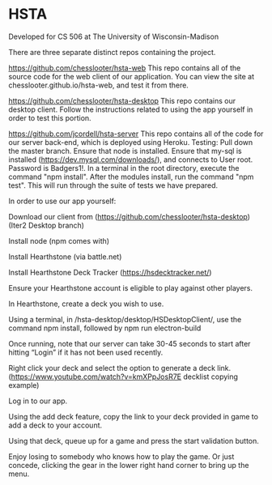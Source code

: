 # HSTA
Developed for CS 506 at The University of Wisconsin-Madison

There are three separate distinct repos containing the project.

https://github.com/chesslooter/hsta-web
This repo contains all of the source code for the web client of our application. You can view the site at chesslooter.github.io/hsta-web, and test it from there.

https://github.com/chesslooter/hsta-desktop
This repo contains our desktop client. Follow the instructions related to using the app yourself in order to test this portion.

https://github.com/jcordell/hsta-server
This repo contains all of the code for our server back-end, which is deployed using Heroku.
Testing:
  Pull down the master branch. Ensure that node is installed. Ensure that my-sql is installed (https://dev.mysql.com/downloads/), and connects to User root. Password is Badgers1!. In a terminal in the root directory, execute the command "npm install". After the modules install, run the command "npm test". This will run through the suite of tests we have prepared.


In order to use our app yourself:

Download our client from (https://github.com/chesslooter/hsta-desktop) (Iter2 Desktop branch) 

Install node (npm comes with) 

Install Hearthstone (via battle.net)

Install Hearthstone Deck Tracker (https://hsdecktracker.net/) 

Ensure your Hearthstone account is eligible to play against other players. 

In Hearthstone, create a deck you wish to use. 

Using a terminal, in /hsta-desktop/desktop/HSDesktopClient/, use the command npm install, followed by npm run electron-build

Once running, note that our server can take 30-45 seconds to start after hitting “Login” if it has not been used recently.

Right click your deck and select the option to generate a deck link. (https://www.youtube.com/watch?v=kmXPpJosR7E decklist copying example)

Log in to our app. 

Using the add deck feature, copy the link to your deck provided in game to add a deck to your account. 

Using that deck, queue up for a game and press the start validation button. 

Enjoy losing to somebody who knows how to play the game. Or just concede, clicking the gear in the lower right hand corner to bring up the menu. 
